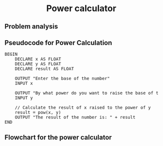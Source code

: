 <a name="readme-top"></a>

<div align="center">
  <h1><b> Power calculator </b></h1>
  
<html>
<body>
<div align ="left">
<h2> Problem analysis </h2>
<h2>Pseudocode for Power Calculation</h2>

<pre>
BEGIN
    DECLARE x AS FLOAT
    DECLARE y AS FLOAT
    DECLARE result AS FLOAT
  
    OUTPUT "Enter the base of the number"
    INPUT x
    
    OUTPUT "By what power do you want to raise the base of the number?"
    INPUT y
    
    // Calculate the result of x raised to the power of y
    result = pow(x, y)
    OUTPUT "The result of the number is: " + result
END
</pre>

</body>
</html>
<h2> Flowchart for the power calculator </h2>
<a href = "   "click here the see the flowcart of the power calculator </a>
